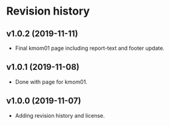 Revision history
======================



v1.0.2 (2019-11-11)
------------------------

* Final kmom01 page including report-text and footer update.


v1.0.1 (2019-11-08)
------------------------

* Done with page for kmom01.


v1.0.0 (2019-11-07)
------------------------

* Adding revision history and license.
